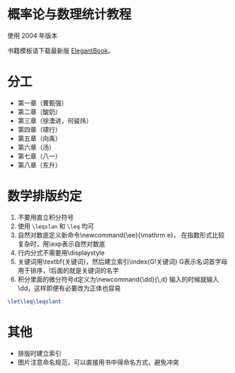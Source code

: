﻿# 概率论与数理统计教程
使用 2004 年版本

书籍模板请下载最新版 [ElegantBook](https://github.com/ElegantLaTeX/ElegantBook)。

# 分工

+ 第一章（曹甄强）
+ 第二章（酸奶）
+ 第三章（徐澳进，何骏炜）
+ 第四章（啸行）
+ 第五章（向禹）
+ 第六章（汤）
+ 第七章（八一）
+ 第八章（东升）

# 数学排版约定

1. 不要用直立积分符号
2. 使用 `\leqslan` 和 `\leq` 均可
3. 自然对数底定义新命令\newcommand{\ee}{\mathrm e}，
在指数形式比较复杂时，用\exp表示自然对数底
4. 行内分式不需要用\displaystyle
5. 关键词用\textbf{关键词}，然后建立索引\index{G!关键词}
G表示名词首字母用于排序，!后面的就是关键词的名字
6. 积分里面的微分符号d定义为\newcommand{\dd}{\\,d}
输入的时候就输入\dd，这样即便有必要改为正体也容易


```tex
\let\leq\leqslant
```

# 其他

+ 排版时建立索引
+ 图片注意命名规范，可以直接用书中得命名方式，避免冲突
